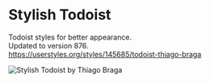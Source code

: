 # Stylish Todoist

Todoist styles for better appearance.  
Updated to version 876.  
https://userstyles.org/styles/145685/todoist-thiago-braga  

![Stylish Todoist by Thiago Braga](https://userstyles.org/style_screenshots/145685_after.png)
